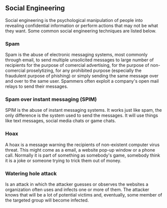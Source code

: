 ## Social Engineering
Social engineering is the psychological manipulation of people into revealing confidential information or perform actions that may not be what they want. Some common social engineering techniques are listed below.

### Spam
Spam is the abuse of electronic messaging systems, most commonly through email, to send multiple unsolicited messages to large number of recipients for the purpose of comercial advertising, for the purpose of non-comercial proselytizing, for any prohibited purpose (especially the fraudulent purpose of phishing) or simply sending the same message over and over to the same user. Spammers often exploit a company's open mail relays to send their messages.

### Spam over instant messaging (SPIM)
SPIM is the abuse of instant messaging systems. It works just like spam, the only difference is the system used to send the messages. It will use things like text messages, social media chats or game chats.

### Hoax
A hoax is a message warning the recipients of non-existent computer virus threat. This might come as a email, a website pop-up window or a phone call. Normally it is part of something as somebody's game, somebody think it is a joke or someone trying to trick them out of money.

### Watering hole attack
Is an attack in which the attacker guesses or observes the websites a organization often uses and infects one or more of them. The attacker knows that will be a lot of potential victims and, eventually, some member of the targeted group will become infected.
